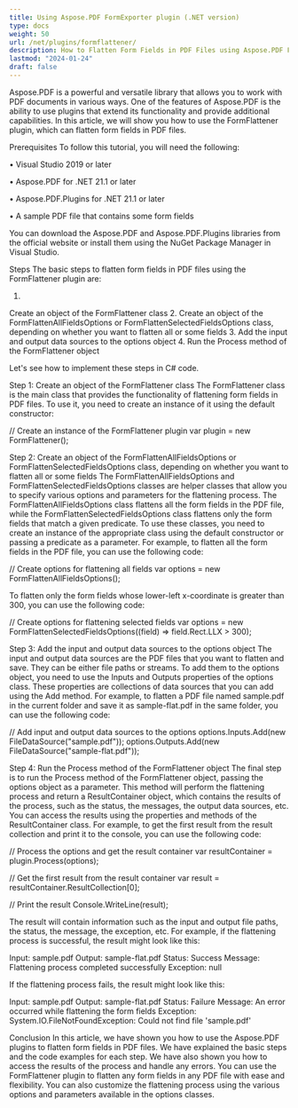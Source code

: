 ```yaml
---
title: Using Aspose.PDF FormExporter plugin (.NET version)
type: docs
weight: 50
url: /net/plugins/formflattener/
description: How to Flatten Form Fields in PDF Files using Aspose.PDF FormFlattener Plugin
lastmod: "2024-01-24"
draft: false
---
```



Aspose.PDF is a powerful and versatile library that allows you to work with PDF documents in various ways. One of the features of Aspose.PDF is the ability to use plugins that extend its functionality and provide additional capabilities. In this article, we will show you how to use the FormFlattener plugin, which can flatten form fields in PDF files.

Prerequisites
To follow this tutorial, you will need the following:

•  Visual Studio 2019 or later

•  Aspose.PDF for .NET 21.1 or later

•  Aspose.PDF.Plugins for .NET 21.1 or later

•  A sample PDF file that contains some form fields

You can download the Aspose.PDF and Aspose.PDF.Plugins libraries from the official website or install them using the NuGet Package Manager in Visual Studio.

Steps
The basic steps to flatten form fields in PDF files using the FormFlattener plugin are:

1. 
Create an object of the FormFlattener class
2. 
Create an object of the FormFlattenAllFieldsOptions or FormFlattenSelectedFieldsOptions class, depending on whether you want to flatten all or some fields
3. 
Add the input and output data sources to the options object
4. 
Run the Process method of the FormFlattener object

Let's see how to implement these steps in C# code.

Step 1: Create an object of the FormFlattener class
The FormFlattener class is the main class that provides the functionality of flattening form fields in PDF files. To use it, you need to create an instance of it using the default constructor:

// Create an instance of the FormFlattener plugin
var plugin = new FormFlattener();

Step 2: Create an object of the FormFlattenAllFieldsOptions or FormFlattenSelectedFieldsOptions class, depending on whether you want to flatten all or some fields
The FormFlattenAllFieldsOptions and FormFlattenSelectedFieldsOptions classes are helper classes that allow you to specify various options and parameters for the flattening process. The FormFlattenAllFieldsOptions class flattens all the form fields in the PDF file, while the FormFlattenSelectedFieldsOptions class flattens only the form fields that match a given predicate. To use these classes, you need to create an instance of the appropriate class using the default constructor or passing a predicate as a parameter. For example, to flatten all the form fields in the PDF file, you can use the following code:

// Create options for flattening all fields
var options = new FormFlattenAllFieldsOptions();

To flatten only the form fields whose lower-left x-coordinate is greater than 300, you can use the following code:

// Create options for flattening selected fields
var options = new FormFlattenSelectedFieldsOptions((field) => field.Rect.LLX > 300);

Step 3: Add the input and output data sources to the options object
The input and output data sources are the PDF files that you want to flatten and save. They can be either file paths or streams. To add them to the options object, you need to use the Inputs and Outputs properties of the options class. These properties are collections of data sources that you can add using the Add method. For example, to flatten a PDF file named sample.pdf in the current folder and save it as sample-flat.pdf in the same folder, you can use the following code:

// Add input and output data sources to the options
options.Inputs.Add(new FileDataSource("sample.pdf"));
options.Outputs.Add(new FileDataSource("sample-flat.pdf"));

Step 4: Run the Process method of the FormFlattener object
The final step is to run the Process method of the FormFlattener object, passing the options object as a parameter. This method will perform the flattening process and return a ResultContainer object, which contains the results of the process, such as the status, the messages, the output data sources, etc. You can access the results using the properties and methods of the ResultContainer class. For example, to get the first result from the result collection and print it to the console, you can use the following code:

// Process the options and get the result container
var resultContainer = plugin.Process(options);

// Get the first result from the result container
var result = resultContainer.ResultCollection[0];

// Print the result
Console.WriteLine(result);

The result will contain information such as the input and output file paths, the status, the message, the exception, etc. For example, if the flattening process is successful, the result might look like this:

Input: sample.pdf
Output: sample-flat.pdf
Status: Success
Message: Flattening process completed successfully
Exception: null

If the flattening process fails, the result might look like this:

Input: sample.pdf
Output: sample-flat.pdf
Status: Failure
Message: An error occurred while flattening the form fields
Exception: System.IO.FileNotFoundException: Could not find file 'sample.pdf'

Conclusion
In this article, we have shown you how to use the Aspose.PDF plugins to flatten form fields in PDF files. We have explained the basic steps and the code examples for each step. We have also shown you how to access the results of the process and handle any errors. You can use the FormFlattener plugin to flatten any form fields in any PDF file with ease and flexibility. You can also customize the flattening process using the various options and parameters available in the options classes.